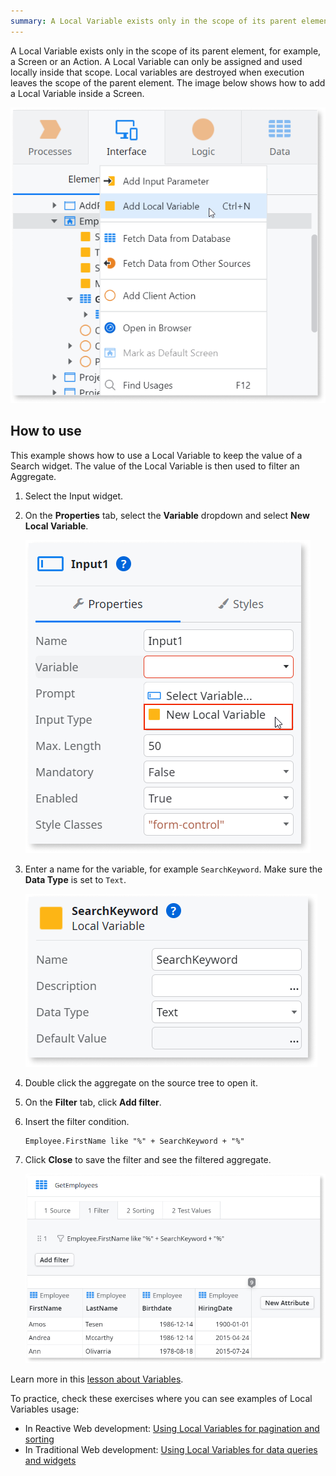 ```yaml
---
summary: A Local Variable exists only in the scope of its parent element.
--- 
```


A Local Variable exists only in the scope of its parent element, for example, a Screen or an Action. A Local Variable can only be assigned and used locally inside that scope. Local variables are destroyed when execution leaves the scope of the parent element. The image below shows how to add a Local Variable inside a Screen.  

![Adding a new Local Variable to a Screen](<images/add-local-variable-ss.png>)

## How to use

This example shows how to use a Local Variable to keep the value of a Search widget. The value of the Local Variable is then used to filter an Aggregate. 

1. Select the Input widget.

1. On the **Properties** tab, select the **Variable** dropdown and select **New Local Variable**.

    ![Adding a new Local Variable to an Input](<images/local-variable-ss.png>)

1. Enter a name for the variable, for example `SearchKeyword`. Make sure the **Data Type** is set to `Text`.

    ![Entering the name for the Local Variable](<images/variable-searchkeyword-ss.png>)

1. Double click the aggregate on the source tree to open it.

1. On the **Filter** tab, click **Add filter**.

1. Insert the filter condition. 

    ```
    Employee.FirstName like "%" + SearchKeyword + "%"
    ```


1. Click **Close** to save the filter and see the filtered aggregate. 

    ![Aggregate with a filter that uses the SearchKeyword Variable to filter the results](<images/filtered-aggregate-ss.png>) 

Learn more in this [lesson about Variables](https://www.outsystems.com/training/lesson/2069/variables?LearningPathId=18).  

To practice, check these exercises where you can see examples of Local Variables usage:  

* In Reactive Web development: [Using Local Variables for pagination and sorting](https://www.outsystems.com/training/lesson/2045/pagination-and-sorting-exercise?LearningPathId=18)  
* In Traditional Web development: [Using Local Variables for data queries and widgets](https://www.outsystems.com/training/lesson/1766/data-queries-and-widgets-ii-exercise?LearningPathId=2)  
